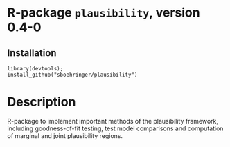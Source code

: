 # R-package `plausibility`, version 0.4-0
## Installation
```{r}
library(devtools);
install_github("sboehringer/plausibility")
```

# Description
R-package to implement important methods of the plausibility framework, including goodness-of-fit testing, test model comparisons and computation of marginal and joint plausibility regions.